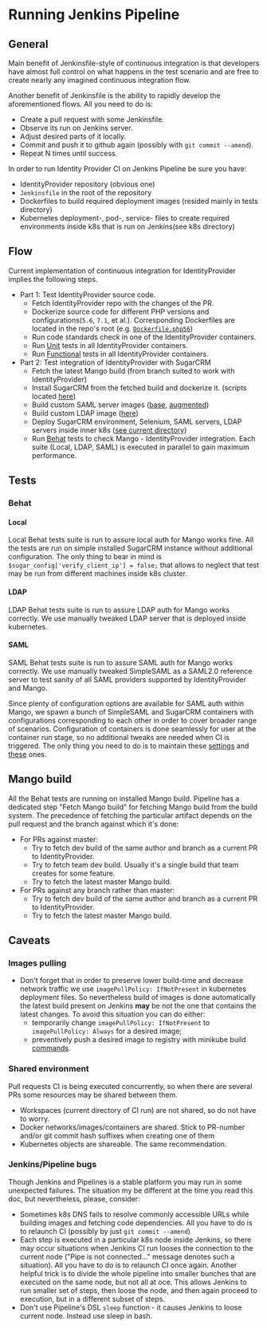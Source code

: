 # Running Jenkins Pipeline

## General

Main benefit of Jenkinsfile-style of continuous integration is that developers have almost full control on what happens
in the test scenario and are free to create nearly any imagined continuous integration flow.

Another benefit of Jenkinsfile is the ability to rapidly develop the aforementioned flows. All you need to do is:
* Create a pull request with some Jenkinsfile.
* Observe its run on Jenkins server.
* Adjust desired parts of it locally.
* Commit and push it to github again (possibly with `git commit --amend`).
* Repeat N times until success.


In order to run Identity Provider CI on Jenkins Pipeline be sure you have:
* IdentityProvider repository (obvious one)
* `Jenkinsfile` in the root of the repository
* Dockerfiles to build required deployment images (resided mainly in tests directory)
* Kubernetes deployment-, pod-, service- files to create required environments inside k8s that
is run on Jenkins(see k8s directory)


## Flow
Current implementation of continuous integration for IdentityProvider implies the following steps.
* Part 1: Test IdentityProvider source code.
    * Fetch IdentityProvider repo with the changes of the PR.
    * Dockerize source code for different PHP versions and configurations(`5.6`, `7.1`, et al.).
    Corresponding Dockerfiles are located in the repo's root (e.g. [`Dockerfile.php56`](../../Dockerfile.php56))
    * Run code standards check in one of the IdentityProvider containers.
    * Run [Unit](../../tests/Unit) tests in all IdentityProvider containers.
    * Run [Functional](../../tests/Functional) tests in all IdentityProvider containers.
* Part 2: Test integration of IdentityProvider with SugarCRM
    * Fetch the latest Mango build (from branch suited to work with IdentityProvider)
    * Install SugarCRM from the fetched build and dockerize it. (scripts located [here](../../tests/docker/bootstrap/mango))
    * Build custom SAML server images ([base](../../tests/docker/saml), [augmented](../../tests/docker/saml-test))
    * Build custom LDAP image ([here](../../tests/docker/openldap))
    * Deploy SugarCRM environment, Selenium, SAML servers, LDAP servers inside inner k8s ([see current directory](.))
    * Run [Behat](../../tests/behat) tests to check Mango - IdentityProvider integration. Each suite (Local, LDAP, SAML)
    is executed in parallel to gain maximum performance.
 

## Tests

### Behat

#### Local
Local Behat tests suite is run to assure local auth for Mango works fine.
All the tests are run on simple installed SugarCRM instance without additional configuration.
The only thing to bear in mind is `$sugar_config['verify_client_ip'] = false;` that allows to neglect that 
test may be run from different machines inside k8s cluster.

#### LDAP
LDAP Behat tests suite is run to assure LDAP auth for Mango works correctly.
We use manually tweaked LDAP server that is deployed inside kubernetes.

#### SAML
SAML Behat tests suite is run to assure SAML auth for Mango works correctly.
We use manually tweaked SimpleSAML as a SAML2.0 reference server to test sanity of all SAML providers supported by
IdentityProvider and Mango.

Since plenty of configuration options are available for SAML auth within Mango, we spawn a bunch of SimpleSAML and
SugarCRM containers with configurations corresponding to each other in order to cover broader range of scenarios.
Configuration of containers is done seamlessly for user at the container run stage, so no additional tweaks are needed
when CI is triggered. The only thing you need to do is to maintain these [settings](../../tests/docker/saml-test/config)
and [these](mango/config) ones.

## Mango build
All the Behat tests are running on installed Mango build. Pipeline has a dedicated step "Fetch Mango build"
for fetching Mango build from the build system. The precedence of fetching the particular artifact depends on the pull
request and the branch against which it's done:
* For PRs against master:
    - Try to fetch dev build of the same author and branch as a current PR to IdentityProvider.
    - Try to fetch team dev build. Usually it's a single build that team creates for some feature.
    - Try to fetch the latest master Mango build.
* For PRs against any branch rather than master:
    - Try to fetch dev build of the same author and branch as a current PR to IdentityProvider.
    - Try to fetch the latest master Mango build.

## Caveats

### Images pulling
* Don't forget that in order to preserve lower build-time and decrease network traffic
we use `imagePullPolicy: IfNotPresent` in kubernetes deployment files.
So nevertheless build of images is done automatically the latest build present on Jenkins **may**
be not the one that contains the latest changes. To avoid this situation you can do either:
    - temporarily change `imagePullPolicy: IfNotPresent` to `imagePullPolicy: Always` for a desired image;
    - preventively push a desired image to registry with minikube build [commands](../minikube/README.md).

### Shared environment
Pull requests CI is being executed concurrently, so when there are several PRs some resources may be
shared between them.
* Workspaces (current directory of CI run) are not shared, so do not have to worry.
* Docker networks/images/containers are shared. Stick to PR-number and/or git commit hash suffixes when
creating one of them
* Kubernetes objects are shareable. The same recommendation.

### Jenkins/Pipeline bugs
Though Jenkins and Pipelines is a stable platform you may run in some unexpected failures.
The situation my be different at the time you read this doc, but nevertheless, please, consider:
* Sometimes k8s DNS fails to resolve commonly accessible URLs while building images and fetching code dependencies.
All you have to do is to relaunch CI (possibly by just `git commit --amend`)
* Each step is executed in a particular k8s node inside Jenkins, so there may occur situations when Jenkins CI run
looses the connection to the current node ("Pipe is not connected..." message denotes such a situation).
All you have to do is to relaunch CI once again.
Another helpful trick is to divide the whole pipeline into smaller bunches that are executed on
the same node, but not all at oce. This allows Jenkins to run smaller set of steps, then loose the node, and then again
proceed to execution, but in a different subset of steps.
* Don't use Pipeline's DSL `sleep` function - it causes Jenkins to loose current node. Instead use sleep in bash.
